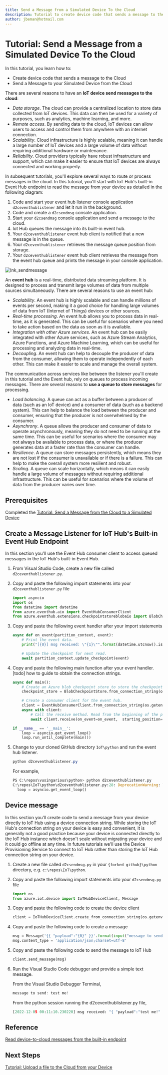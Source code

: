 ```yaml
---
title: Send a Message from a Simulated Device To the Cloud
description: Tutorial to create device code that sends a message to the Cloud and code to send a message to a simulated Device from the Cloud
author: jbeman@hotmail.com
---
```


# Tutorial: Send a Message from a Simulated Device To the Cloud

In this tutorial, you learn how to:

- Create device code that sends a message to the Cloud
- Send a Message to your Simulated Device from the Cloud

There are several reasons to have an **IoT device send messages to the cloud**:

- *Data storage*. The cloud can provide a centralized location to store data collected from IoT devices. This data can then be used for a variety of purposes, such as analytics, machine learning, and more.
- *Remote access*. By sending data to the cloud, IoT devices can allow users to access and control them from anywhere with an internet connection.
- *Scalability*. Cloud infrastructure is highly scalable, meaning it can handle a large number of IoT devices and a large volume of data without requiring additional hardware or maintenance.
- *Reliability*. Cloud providers typically have robust infrastructure and support, which can make it easier to ensure that IoT devices are always connected and working properly.

In subsequent tutorials, you'll explore several ways to route or process messages in the cloud. In this tutorial, you'll start with IoT Hub's built-in Event Hub endpoint to read the message from your device as detailed in the following diagram:

1. Code and start your event hub listener console application `d2ceventhublistener` and let it run in the background.
1. Code and create a `d2csendmsg` console application.
1. Start your `d2csendmsg` console application and send a message to the cloud.
1. Iot Hub queues the message into its built-in event hub.
1. Your `d2ceventhublistener` event hub client is notified that a new message is in the queue.
1. Your `d2ceventhublistener` retrieves the message queue position from storage.
1. Your `d2ceventhublistener` event hub client retrieves the message from the event hub queue and prints the message in your console application.

![lnk_sendmessage]

An **event hub** is a real-time, distributed data streaming platform. It is designed to process and transmit large volumes of data from multiple sources simultaneously. There are several reasons to use an event hub:

- *Scalability*. An event hub is highly scalable and can handle millions of events per second, making it a good choice for handling large volumes of data from IoT (Internet of Things) devices or other sources.
- *Real-time processing*. An event hub allows you to process data in real-time, as it is generated. This can be useful for scenarios where you need to take action based on the data as soon as it is available.
- *Integration with other Azure services*. An event hub can be easily integrated with other Azure services, such as Azure Stream Analytics, Azure Functions, and Azure Machine Learning, which can be useful for processing and analyzing data in real-time.
- *Decoupling*. An event hub can help to decouple the producer of data from the consumer, allowing them to operate independently of each other. This can make it easier to scale and manage the overall system.

The communication across services like between the listener you'll create in this tutorial and the Event hub, rely on queues to process incoming messages. There are several reasons to **use a queue to store messages** for processing.

- *Load balancing*. A queue can act as a buffer between a producer of data (such as an IoT device) and a consumer of data (such as a backend system). This can help to balance the load between the producer and consumer, ensuring that the producer is not overwhelmed by the consumer.
- *Asynchrony*. A queue allows the producer and consumer of data to operate asynchronously, meaning they do not need to be running at the same time. This can be useful for scenarios where the consumer may not always be available to process data, or where the producer generates data at a faster rate than the consumer can handle.
- *Resilience*. A queue can store messages persistently, which means they are not lost if the consumer is unavailable or if there is a failure. This can help to make the overall system more resilient and robust.
- *Scaling*. A queue can scale horizontally, which means it can easily handle a large volume of messages without requiring additional infrastructure. This can be useful for scenarios where the volume of data from the producer varies over time.

## Prerequisites

Completed the [Tutorial: Send a Message from the Cloud to a Simulated Device](tutorial-cloudtodevicemsg.md)

## Create a Message Listener for IoT Hub's Built-in Event Hub Endpoint

In this section you'll use the Event Hub consumer client to access queued messages in the IoT Hub's built-in Event Hub.

1. From Visual Studio Code, create a new file called `d2ceventhublistener.py`.
1. Copy and paste the following import statements into your `d2ceventhublistener.py` file

    ```python
    import asyncio
    import os
    from datetime import datetime
    from azure.eventhub.aio import EventHubConsumerClient
    from azure.eventhub.extensions.checkpointstoreblobaio import BlobCheckpointStore
    ```

1. Copy and paste the following event handler after your import statements

    ```python
    async def on_event(partition_context, event):
        # Print the event data.
        print("[{0}] msg received: \"{1}\"".format(datetime.utcnow().isoformat(), event.body_as_str(encoding='UTF-8')))
    
        # Update the checkpoint for next read.
        await partition_context.update_checkpoint(event)
    ```

1. Copy and paste the following main function after your event handler. [todo] how to guide to obtain the connection strings.

    ```python
    async def main():
        # Create an Azure blob checkpoint store to store the checkpoints.
        checkpoint_store = BlobCheckpointStore.from_connection_string(os.getenv("STORAGE_CONNECTION_STRING"), os.getenv("STORAGE_CONTAINER_NAME"))
    
        # Create a consumer client for the event hub.
        client = EventHubConsumerClient.from_connection_string(os.getenv("EVENTHUB_CONNECTION_STRING"), consumer_group="$Default", eventhub_name=os.getenv("EVENTHUB_NAME"), checkpoint_store=checkpoint_store)
        async with client:
            # Call the receive method. Read from the beginning of the partition (starting_position: "-1")
            await client.receive(on_event=on_event,  starting_position="-1")
    
    if __name__ == '__main__':
        loop = asyncio.get_event_loop()
        loop.run_until_complete(main())
    ```

1. Change to your cloned GitHub directory `IoT\python` and run the event hub listener.

    ```powershell
    python d2ceventhublistener.py
    ```

    For example,

    ```python
    PS C:\repos\vusingarious\python> python d2ceventhublistener.py
    C:\repos\IoT\python\d2ceventhublistener.py:28: DeprecationWarning: There is no current event loop
      loop = asyncio.get_event_loop()
    ```

## Device message

In this section you'll create code to send a message from your device directly to IoT Hub using a device connection string. While storing the IoT Hub's connection string on your device is easy and convenient, it is generally not a good practice because your device is connected directly to the IoT Hub instance which doesn't scale without migrating your device and it could go offline at any time. In future tutorials we'll use the Device Provisioning Service to connect to IoT Hub rather than storing the IoT Hub connection string on your device.

1. Create a new file called `d2csendmsg.py` in your `{forked github}\python` directory, e.g. `c:\repos\IoT\python`.
1. Copy and paste the following import statements into your `d2csendmsg.py` file

    ```python
    import os
    from azure.iot.device import IoTHubDeviceClient, Message
    ```

1. Copy and paste the following code to create the device client

    ```python
    client = IoTHubDeviceClient.create_from_connection_string(os.getenv("IOTHUB_DEVICE_CONNECTION_STRING"))
    ```

1. Copy and paste the following code to create a message

    ```python
    msg = Message('{{ "payload":"{0}" }}'.format(input("message to send: ")))
    msg.content_type = 'application/json;charset=utf-8'
    ```

1. Copy and paste the following code to send the message to IoT Hub

    ```python
    client.send_message(msg)
    ```

1. Run the Visual Studio Code debugger and provide a simple text message.

    From the Visual Studio Debugger Terminal,

    ```powershell
    message to send: test me!
    ```

    From the python session running the d2ceventhublistener.py file,

    ```python
    [2022-12-05 00:11:10.230220] msg received: "{ "payload":"test me!" }"
    ```

## Reference

[Read device-to-cloud messages from the built-in endpoint](https://learn.microsoft.com/azure/iot-hub/iot-hub-devguide-messages-read-builtin)

## Next Steps

[Tutorial: Upload a file to the Cloud from your Device](tutorial-uploaddevicefile.md)

<!--Images-->

[lnk_sendmessage]: media/tutorial-devicetocloudmsg/sendmessage.png